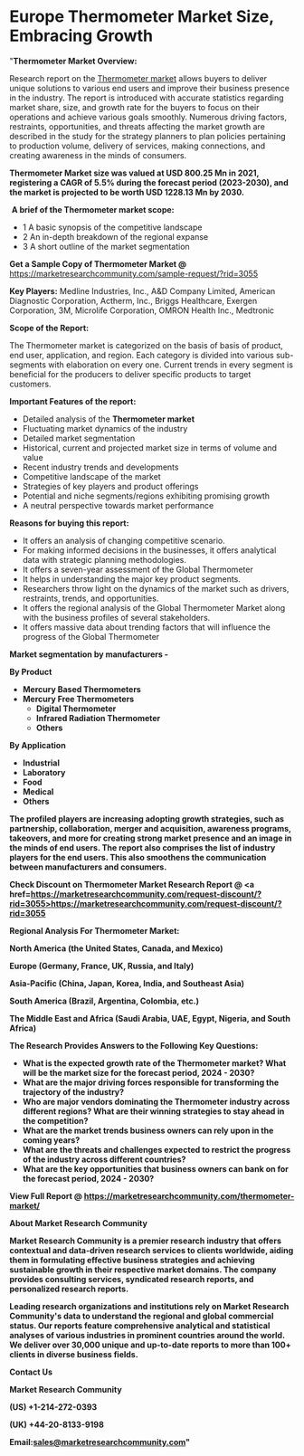 # Europe Thermometer Market Size, Embracing Growth
"<strong>Thermometer Market Overview:</strong>

Research report on the <a href=https://marketresearchcommunity.com/thermometer-market/>Thermometer market</a> allows buyers to deliver unique solutions to various end users and improve their business presence in the industry. The report is introduced with accurate statistics regarding market share, size, and growth rate for the buyers to focus on their operations and achieve various goals smoothly. Numerous driving factors, restraints, opportunities, and threats affecting the market growth are described in the study for the strategy planners to plan policies pertaining to production volume, delivery of services, making connections, and creating awareness in the minds of consumers.

<strong>Thermometer Market size was valued at USD 800.25 Mn in 2021, registering a CAGR of 5.5% during the forecast period (2023-2030), and the market is projected to be worth USD 1228.13 Mn by 2030.</strong>

 <Strong>A brief of the Thermometer market scope:</Strong>
<ul>
 <li>1  A basic synopsis of the competitive landscape</li>
 <li>2  An in-depth breakdown of the regional expanse</li>
 <li>3  A short outline of the market segmentation</li>
</ul>
<strong>Get a Sample Copy of Thermometer Market @ </b></strong><a href=https://marketresearchcommunity.com/sample-request/?rid=3055><u>https://marketresearchcommunity.com/sample-request/?rid=3055</u></a>

<strong>Key Players:</strong> 
Medline Industries, Inc., A&amp;D Company Limited, American Diagnostic Corporation, Actherm, Inc., Briggs Healthcare, Exergen Corporation, 3M, Microlife Corporation, OMRON Health Inc., Medtronic

<strong>Scope of the Report:</strong>

The Thermometer market is categorized on the basis of basis of product, end user, application, and region. Each category is divided into various sub-segments with elaboration on every one. Current trends in every segment is beneficial for the producers to deliver specific products to target customers.

<strong><b>Important Features of the report:</b></strong>
<ul>
  <li>Detailed analysis of the <strong><b>Thermometer </b></strong><strong><b>market</b></strong></li>
  <li>Fluctuating market dynamics of the industry</li>
  <li>Detailed market segmentation</li>
  <li>Historical, current and projected market size in terms of volume and value</li>
  <li>Recent industry trends and developments</li>
  <li>Competitive landscape of the market</li>
  <li>Strategies of key players and product offerings</li>
  <li>Potential and niche segments/regions exhibiting promising growth</li>
  <li>A neutral perspective towards market performance</li>
</ul>
<strong><b>Reasons for buying this report:</b></strong>
<ul>
  <li>It offers an analysis of changing competitive scenario.</li>
  <li>For making informed decisions in the businesses, it offers analytical data with strategic planning methodologies.</li>
  <li>It offers a seven-year assessment of the Global Thermometer</li>
  <li>It helps in understanding the major key product segments.</li>
  <li>Researchers throw light on the dynamics of the market such as drivers, restraints, trends, and opportunities.</li>
  <li>It offers the regional analysis of the Global Thermometer Market along with the business profiles of several stakeholders.</li>
  <li>It offers massive data about trending factors that will influence the progress of the Global Thermometer</li>
</ul>

<strong>Market segmentation by manufacturers -</strong>


<strong><strong>By Product </strong></h4>
<ul>
 	<li>Mercury Based Thermometers</li>
 	<li>Mercury Free Thermometers
<ul>
 	<li>Digital Thermometer</li>
 	<li>Infrared Radiation Thermometer</li>
 	<li>Others</li>
</ul>
</li>
</ul>
<strong><strong>By Application</strong></h4>
<ul>
 	<li>Industrial</li>
 	<li>Laboratory</li>
 	<li>Food</li>
 	<li>Medical</li>
 	<li>Others</li>
</ul>

The profiled players are increasing adopting growth strategies, such as partnership, collaboration, merger and acquisition, awareness programs, takeovers, and more for creating strong market presence and an image in the minds of end users. The report also comprises the list of industry players for the end users. This also smoothens the communication between manufacturers and consumers.

<strong><b>Check Discount on Thermometer Market Research Report @ </b></strong><a href=https://marketresearchcommunity.com/request-discount/?rid=3055><u>https://marketresearchcommunity.com/request-discount/?rid=3055</u></a>

<strong>Regional Analysis For Thermometer Market:</strong>

<strong>North America</strong> (the United States, Canada, and Mexico)

<strong>Europe</strong> (Germany, France, UK, Russia, and Italy)

<strong>Asia-Pacific</strong> (China, Japan, Korea, India, and Southeast Asia)

<strong>South America</strong> (Brazil, Argentina, Colombia, etc.)

<strong>The Middle East and Africa</strong> (Saudi Arabia, UAE, Egypt, Nigeria, and South Africa)

<strong>The Research Provides Answers to the Following Key Questions:</strong>
<ul>
 	<li>What is the expected growth rate of the Thermometer market? What will be the market size for the forecast period, 2024 - 2030?</li>
 	<li>What are the major driving forces responsible for transforming the trajectory of the industry?</li>
 	<li>Who are major vendors dominating the Thermometer industry across different regions? What are their winning strategies to stay ahead in the competition?</li>
 	<li>What are the market trends business owners can rely upon in the coming years?</li>
 	<li>What are the threats and challenges expected to restrict the progress of the industry across different countries?</li>
 	<li>What are the key opportunities that business owners can bank on for the forecast period, 2024 - 2030?</li>
</ul>

<strong>View Full Report @</strong> <a href=https://marketresearchcommunity.com/thermometer-market/>https://marketresearchcommunity.com/thermometer-market/</a>

<strong>About Market Research Community</strong>

Market Research Community is a premier research industry that offers contextual and data-driven research services to clients worldwide, aiding them in formulating effective business strategies and achieving sustainable growth in their respective market domains. The company provides consulting services, syndicated research reports, and personalized research reports.

Leading research organizations and institutions rely on Market Research Community's data to understand the regional and global commercial status. Our reports feature comprehensive analytical and statistical analyses of various industries in prominent countries around the world. We deliver over 30,000 unique and up-to-date reports to more than 100+ clients in diverse business fields.

<strong>Contact Us</strong>

<strong>Market Research Community</strong>

(US) +1-214-272-0393

(UK) +44-20-8133-9198

<strong>Email:</strong>sales@marketresearchcommunity.com"
